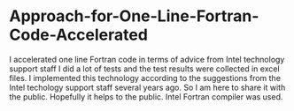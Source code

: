 # Approach-for-One-Line-Fortran-Code-Accelerated
I accelerated one line Fortran code in terms of advice from Intel technology support staff
I did a lot of tests and the test results were collected in excel files. 
I implemented this technology according to the suggestions from the Intel techology support staff several years ago. So I am here to share it with the public. 
Hopefully it helps to the public. 
Intel Fortran compiler was used. 
